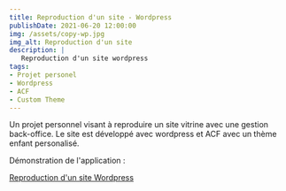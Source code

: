 ```yaml
---
title: Reproduction d'un site - Wordpress
publishDate: 2021-06-20 12:00:00
img: /assets/copy-wp.jpg
img_alt: Reproduction d'un site
description: | 
   Reproduction d'un site wordpress
tags:
- Projet personel
- Wordpress
- ACF
- Custom Theme
---
```


Un projet personnel visant à reproduire un site vitrine avec une gestion back-office.
Le site est développé avec wordpress et ACF avec un thème enfant personalisé. 

Démonstration de l'application :

<a href="https://sebdru.fr/loxamed/" target="_blank">Reproduction d'un site Wordpress</a>



